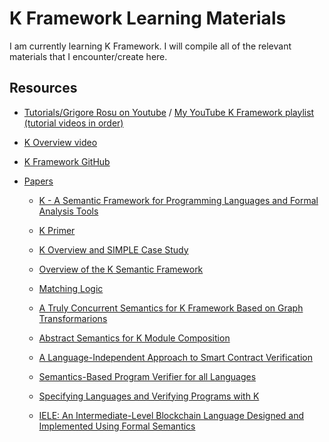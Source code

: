 # K Framework Learning Materials

I am currently learning K Framework. I will compile all of the relevant materials that I encounter/create here.

## Resources
* [Tutorials/Grigore Rosu on Youtube](https://www.youtube.com/user/grigorerosu/feed) / [My YouTube K Framework playlist (tutorial videos in order)](https://www.youtube.com/watch?v=eSaIKHQOo4c&list=PLx_U8qR-tMtLQEDPvVk1y9gTIdUIWGaQd)

* [K Overview video](https://www.youtube.com/watch?v=eSaIKHQOo4c)

* [K Framework GitHub](https://github.com/kframework/k/)

* [Papers](http://www.kframework.org/index.php/K_Publications)
  * [K - A Semantic Framework for Programming Languages and Formal Analysis Tools](http://fsl.cs.illinois.edu/index.php/K_-_A_Semantic_Framework_for_Programming_Languages_and_Formal_Analysis_Tools)

  * [K Primer](http://fsl.cs.illinois.edu/index.php/The_K_Primer_(version_3.3))

  * [K Overview and SIMPLE Case Study](http://fsl.cs.illinois.edu/index.php/K_Overview_and_SIMPLE_Case_Study)

  * [Overview of the K Semantic Framework](http://fsl.cs.illinois.edu/index.php/An_Overview_of_the_K_Semantic_Framework)

  * [Matching Logic](http://fsl.cs.illinois.edu/index.php/Matching_logic)

  * [A Truly Concurrent Semantics for K Framework Based on Graph Transformarions](http://fsl.cs.illinois.edu/index.php/A_Truly_Concurrent_Semantics_for_the_K_Framework_Based_on_Graph_Transformations)

  * [Abstract Semantics for K Module Composition](http://fsl.cs.illinois.edu/index.php/Abstract_Semantics_for_K_Module_Composition)

  * [A Language-Independent Approach to Smart Contract Verification](http://fsl.cs.illinois.edu/index.php/A_Language-Independent_Approach_to_Smart_Contract_Verification)

  * [Semantics-Based Program Verifier for all Languages](http://fsl.cs.illinois.edu/index.php/Semantics-Based_Program_Verifiers_for_All_Languages)

  * [Specifying Languages and Verifying Programs with K](http://fsl.cs.illinois.edu/index.php/Specifying_Languages_and_Verifying_Programs_with_K)

  * [IELE: An Intermediate-Level Blockchain Language Designed and Implemented Using Formal Semantics](http://fsl.cs.illinois.edu/index.php/IELE:_An_Intermediate-Level_Blockchain_Language_Designed_and_Implemented_Using_Formal_Semantics)
